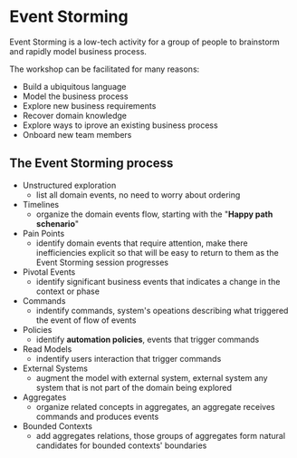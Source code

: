 # Event Storming

Event Storming is a low-tech activity for a group of people to brainstorm and rapidly model business process.

The workshop can be facilitated for many reasons: 

- Build a ubiquitous language
- Model the business process
- Explore new business requirements
- Recover domain knowledge
- Explore ways to iprove an existing business process
- Onboard new team members

## The Event Storming process

* Unstructured exploration
  - list all domain events, no need to worry about ordering
* Timelines
  - organize the domain events flow, starting with the "**Happy path schenario**"
* Pain Points
  - identify domain events that require attention, make there inefficiencies explicit so that will be easy to return to them as the Event Storming session progresses
* Pivotal Events
  - identify significant business events that indicates a change in the context or phase 
* Commands
  - indentify commands, system's opeations describing what triggered the event of flow of events
* Policies
  - identify **automation policies**, events that trigger commands
* Read Models
  - indentify users interaction that trigger commands
* External Systems
  - augment the model with external system, external system any system that is not part of the domain being explored
* Aggregates
  - organize related concepts in aggregates, an aggregate receives commands and produces events
* Bounded Contexts
  - add aggregates relations, those groups of aggregates form natural candidates for bounded contexts' boundaries
